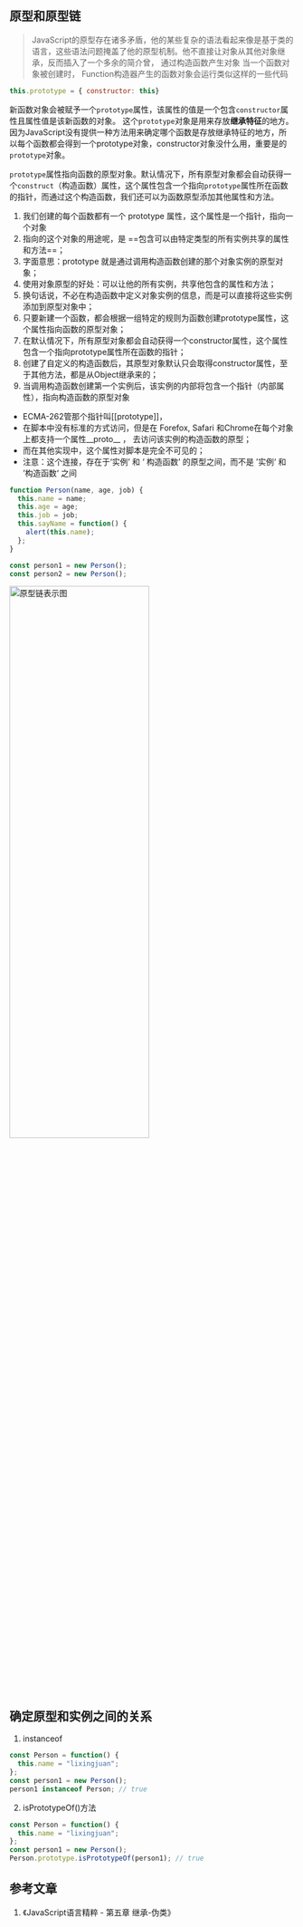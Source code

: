 ## 原型和原型链

> JavaScript的原型存在诸多矛盾，他的某些复杂的语法看起来像是基于类的语言，这些语法问题掩盖了他的原型机制。他不直接让对象从其他对象继承，反而插入了一个多余的简介曾， 通过构造函数产生对象
> 当一个函数对象被创建时， Function构造器产生的函数对象会运行类似这样的一些代码

```javascript
this.prototype = { constructor: this}
```


新函数对象会被赋予一个`prototype`属性，该属性的值是一个包含`constructor`属性且属性值是该新函数的对象。 这个`prototype`对象是用来存放**继承特征**的地方。 
因为JavaScript没有提供一种方法用来确定哪个函数是存放继承特征的地方，所以每个函数都会得到一个prototype对象，constructor对象没什么用，重要是的`prototype`对象。



`prototype`属性指向函数的原型对象。默认情况下，所有原型对象都会自动获得一个`construct`（构造函数）属性，这个属性包含一个指向`prototype`属性所在函数的指针，而通过这个构造函数，我们还可以为函数原型添加其他属性和方法。




1. 我们创建的每个函数都有一个 prototype 属性，这个属性是一个指针，指向一个对象
2. 指向的这个对象的用途呢，是 ==包含可以由特定类型的所有实例共享的属性和方法==；
3. 字面意思：prototype 就是通过调用构造函数创建的那个对象实例的原型对象；
4. 使用对象原型的好处：可以让他的所有实例，共享他包含的属性和方法；
5. 换句话说，不必在构造函数中定义对象实例的信息，而是可以直接将这些实例添加到原型对象中；
6. 只要新建一个函数，都会根据一组特定的规则为函数创建prototype属性，这个属性指向函数的原型对象；
7. 在默认情况下，所有原型对象都会自动获得一个constructor属性，这个属性包含一个指向prototype属性所在函数的指针；
8. 创建了自定义的构造函数后，其原型对象默认只会取得constructor属性，至于其他方法，都是从Object继承来的；
9. 当调用构造函数创建第一个实例后，该实例的内部将包含一个指针（内部属性），指向构造函数的原型对象
  - ECMA-262管那个指针叫[[prototype]]，
  - 在脚本中没有标准的方式访问，但是在 Forefox, Safari 和Chrome在每个对象上都支持一个属性__proto__ ， 去访问该实例的构造函数的原型；
  - 而在其他实现中，这个属性对脚本是完全不可见的；
  - 注意：这个连接，存在于‘实例’ 和 ‘ 构造函数’ 的原型之间，而不是 ’实例‘ 和 ’构造函数‘ 之间


```javascript
function Person(name, age, job) {
  this.name = name;
  this.age = age;
  this.job = job;
  this.sayName = function() {
    alert(this.name);
  };
}

const person1 = new Person();
const person2 = new Person();
```

<img src="/Blog/images/原型链表示图.png" title="原型链表示图" width="70%" height="50%">





## 确定原型和实例之间的关系

1. instanceof

```javascript
const Person = function() {
  this.name = "lixingjuan";
};
const person1 = new Person();
person1 instanceof Person; // true
```


2. isPrototypeOf()方法

```javascript
const Person = function() {
  this.name = "lixingjuan";
};
const person1 = new Person();
Person.prototype.isPrototypeOf(person1); // true
```


## 参考文章
1. 《JavaScript语言精粹 - 第五章 继承-伪类》